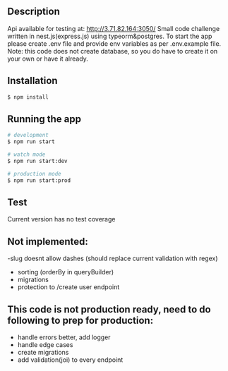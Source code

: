 ## Description
Api available for testing at: http://3.71.82.164:3050/
Small code challenge written in nest.js(express.js) using typeorm&postgres. To start the app please create .env file and provide env variables as per .env.example file. Note: this code does not create database, so you do have to create it on your own or have it already.

## Installation

```bash
$ npm install
```

## Running the app

```bash
# development
$ npm run start

# watch mode
$ npm run start:dev

# production mode
$ npm run start:prod
```

## Test

Current version has no test coverage


## Not implemented:
-slug doesnt allow dashes (should replace  current validation with regex)
- sorting (orderBy in queryBuilder)
- migrations
- protection to /create user endpoint

## This code is not production ready, need to do following to prep for production:
- handle errors better, add logger
- handle edge cases
- create migrations
- add validation(joi) to every endpoint
